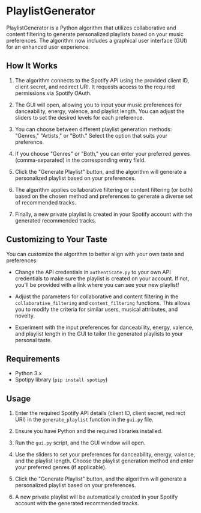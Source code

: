 # PlaylistGenerator

PlaylistGenerator is a Python algorithm that utilizes collaborative and content filtering to generate personalized playlists based on your music preferences. The algorithm now includes a graphical user interface (GUI) for an enhanced user experience.

## How It Works

1. The algorithm connects to the Spotify API using the provided client ID, client secret, and redirect URI. It requests access to the required permissions via Spotify OAuth.

2. The GUI will open, allowing you to input your music preferences for danceability, energy, valence, and playlist length. You can adjust the sliders to set the desired levels for each preference.

3. You can choose between different playlist generation methods: "Genres," "Artists," or "Both." Select the option that suits your preference.

4. If you choose "Genres" or "Both," you can enter your preferred genres (comma-separated) in the corresponding entry field.

5. Click the "Generate Playlist" button, and the algorithm will generate a personalized playlist based on your preferences.

6. The algorithm applies collaborative filtering or content filtering (or both) based on the chosen method and preferences to generate a diverse set of recommended tracks.

7. Finally, a new private playlist is created in your Spotify account with the generated recommended tracks.

## Customizing to Your Taste

You can customize the algorithm to better align with your own taste and preferences:

- Change the API credentials in `authenticate.py` to your own API credentials to make sure the playlist is created on your account. If not, you'll be provided with a link where you can see your new playlist!

- Adjust the parameters for collaborative and content filtering in the `collaborative_filtering` and `content_filtering` functions. This allows you to modify the criteria for similar users, musical attributes, and novelty.

- Experiment with the input preferences for danceability, energy, valence, and playlist length in the GUI to tailor the generated playlists to your personal taste.

## Requirements

- Python 3.x
- Spotipy library (`pip install spotipy`)

## Usage

1. Enter the required Spotify API details (client ID, client secret, redirect URI) in the `generate_playlist` function in the `gui.py` file.

2. Ensure you have Python and the required libraries installed.

3. Run the `gui.py` script, and the GUI window will open.

4. Use the sliders to set your preferences for danceability, energy, valence, and the playlist length. Choose the playlist generation method and enter your preferred genres (if applicable).

5. Click the "Generate Playlist" button, and the algorithm will generate a personalized playlist based on your preferences.

6. A new private playlist will be automatically created in your Spotify account with the generated recommended tracks.